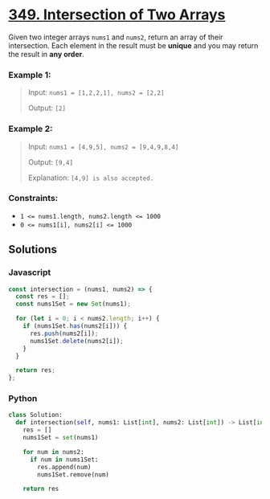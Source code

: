 # [349. Intersection of Two Arrays](https://leetcode.com/problems/intersection-of-two-arrays/description/)

Given two integer arrays `nums1` and `nums2`, return an array of their intersection. Each element in the result must be **unique** and you may return the result in **any order**.


### Example 1:
> Input: `nums1 = [1,2,2,1], nums2 = [2,2]`
>
> Output: `[2]`


### Example 2:
> Input: `nums1 = [4,9,5], nums2 = [9,4,9,8,4]`
>
> Output: `[9,4]`
>
> Explanation: `[4,9] is also accepted.`
 

### Constraints:
- `1 <= nums1.length, nums2.length <= 1000`
- `0 <= nums1[i], nums2[i] <= 1000`


## Solutions

### Javascript
```javascript
const intersection = (nums1, nums2) => {
  const res = [];
  const nums1Set = new Set(nums1);

  for (let i = 0; i < nums2.length; i++) {
    if (nums1Set.has(nums2[i])) {
      res.push(nums2[i]);
      nums1Set.delete(nums2[i]);
    }
  }

  return res;
};
```

### Python
```python
class Solution:
  def intersection(self, nums1: List[int], nums2: List[int]) -> List[int]:
    res = []
    nums1Set = set(nums1)

    for num in nums2:
      if num in nums1Set:
        res.append(num)
        nums1Set.remove(num)

    return res
```